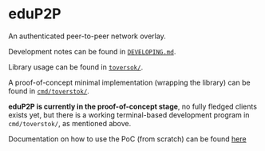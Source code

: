 # eduP2P

An authenticated peer-to-peer network overlay.

Development notes can be found in [`DEVELOPING.md`](./DEVELOPING.md).

Library usage can be found in [`toversok/`](./toversok/README.md).

A proof-of-concept minimal implementation (wrapping the library) can be found in [`cmd/toverstok/`](./cmd/toverstok/README.md).

**eduP2P is currently in the proof-of-concept stage**, no fully fledged clients exists yet, but there is a working
terminal-based development program in `cmd/toverstok/`, as mentioned above.

Documentation on how to use the PoC (from scratch) can be found [here](./docs/trying_out_poc.md)